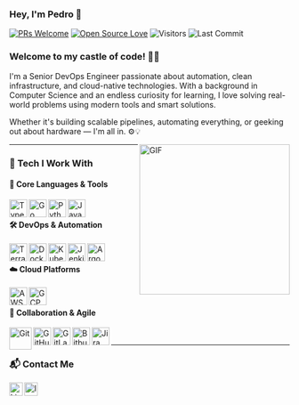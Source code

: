<!-- <p align="left"> <img src="https://komarev.com/ghpvc/?username=Snehakri022" alt="pedroschmid" /> </p> -->

### Hey, I'm Pedro 👋

[![PRs Welcome](https://img.shields.io/badge/PRs-welcome-brightgreen.svg?style=flat&logo=github)](https://github.com/pedroschmid)
[![Open Source Love](https://badges.frapsoft.com/os/v2/open-source.svg?v=103)](https://github.com/pedroschmid)
<img alt="Visitors" src="https://komarev.com/ghpvc/?username=pedroschmid&style=flat&labelColor=black&logo=github&label=PROFILE+VIEWS&color=29bf12"/>
<img alt="Last Commit" src="https://img.shields.io/github/last-commit/pedroschmid/pedroschmid?logo=markdown&label=LAST+UPDATE&color=29bf12&style=flat">

### Welcome to my castle of code! 👨‍💻
I'm a Senior DevOps Engineer passionate about automation, clean infrastructure, and cloud-native technologies. With a background in Computer Science and an endless curiosity for learning, I love solving real-world problems using modern tools and smart solutions. 

Whether it's building scalable pipelines, automating everything, or geeking out about hardware — I'm all in. ⚙️💡

<img align="right" height="270px" alt="GIF" src="[https://tenor.com/OhH0IeGKEz.gif](https://tenor.com/OhH0IeGKEz.gif)" />



---

### 🚀 Tech I Work With

#### 🧠 Core Languages & Tools
<img align="left" alt="TypeScript" width="32px" src="https://cdn.iconscout.com/icon/free/png-512/typescript-1174965.png" />
<img align="left" alt="Go" width="32px" src="https://chicoary.files.wordpress.com/2015/12/golang-sh-600x600.png" />
<img align="left" alt="Python" width="32px" src="https://cdn3.iconfinder.com/data/icons/logos-and-brands-adobe/512/267_Python-512.png" />
<img align="left" alt="Java" width="32px" src="https://cdn-icons-png.flaticon.com/512/226/226777.png" />
<br/>

#### 🛠 DevOps & Automation
<img align="left" alt="Terraform" width="32px" src="https://static-00.iconduck.com/assets.00/terraform-icon-1803x2048-hodrzd3t.png" />
<img align="left" alt="Docker" width="32px" src="https://cdn4.iconfinder.com/data/icons/logos-and-brands/512/97_Docker_logo_logos-512.png" />
<img align="left" alt="Kubernetes" width="32px" src="https://butecotecnologico.com.br/images/taxonomies/k8s-logo.png" />
<img align="left" alt="Jenkins" width="32px" src="https://upload.wikimedia.org/wikipedia/commons/thumb/e/e9/Jenkins_logo.svg/1200px-Jenkins_logo.svg.png" />
<img align="left" alt="ArgoCD" width="32px" src="https://miro.medium.com/v2/resize:fit:1400/1*An25ihShzJkhL3jAwUaWfg.png" />
<br/>

#### ☁️ Cloud Platforms
<img align="left" alt="AWS" width="32px" src="https://www.techbrace.com/wp-content/uploads/2018/12/aws.png" />
<img align="left" alt="GCP" width="32px" src="https://lirp.cdn-website.com/aa0ef369/dms3rep/multi/opt/google-cloud-icon-400w.png" />
<br/>

#### 🧩 Collaboration & Agile
<img align="left" alt="Git" width="40px" src="https://upload.wikimedia.org/wikipedia/commons/thumb/3/3f/Git_icon.svg/1024px-Git_icon.svg.png" />
<img align="left" alt="GitHub" width="32px" src="https://qph.cf2.quoracdn.net/main-qimg-729a22aba98d1235fdce4883accaf81e" />
<img align="left" alt="GitLab" width="32px" src="https://about.gitlab.com/images/press/logo/png/gitlab-icon-rgb.png" />
<img align="left" alt="Bitbucket" width="32px" src="https://cdn.iconscout.com/icon/free/png-512/bitbucket-226075.png" />
<img align="left" alt="Jira" width="32px" src="https://cdn.worldvectorlogo.com/logos/jira-1.svg" />
<br/>

---

### 📬 Contact Me

[<img align="left" alt="LinkedIn" width="24px" src="https://cdn-icons-png.flaticon.com/512/174/174857.png" />](https://www.linkedin.com/in/pedroschmid/)
[<img align="left" alt="Instagram" width="24px" src="https://upload.wikimedia.org/wikipedia/commons/thumb/a/a5/Instagram_icon.png/1024px-Instagram_icon.png" />](https://www.instagram.com/_pedroschmid/)
<br/>
